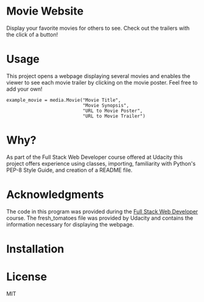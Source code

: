# Movie Website
Display your favorite movies for others to see. Check out the trailers
with the click of a button!

# Usage
This project opens a webpage displaying several movies and enables the viewer
 to see each movie trailer by clicking on the movie poster.
 Feel free to add your own!

```
example_movie = media.Movie("Movie Title",
                            "Movie Synopsis",
                            "URL to Movie Poster",
                            "URL to Movie Trailer")
```
# Why?
As part of the Full Stack Web Developer course offered at Udacity this project
offers experience using classes, importing, familiarity with Python's 
PEP-8 Style Guide, and creation of a README file.

# Acknowledgments
The code in this program was provided during the [Full Stack Web Developer](https://www.udacity.com/course/full-stack-web-developer-nanodegree--nd004) course.
The fresh_tomatoes file was provided by Udacity and contains the information
necessary for displaying the webpage.

# Installation


# License
MIT